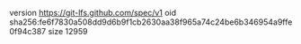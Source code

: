version https://git-lfs.github.com/spec/v1
oid sha256:fe6f7830a508dd9d6b9f1cb2630aa38f965a74c24be6b346954a9ffe0f94c387
size 12959
